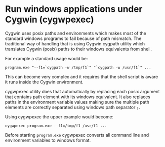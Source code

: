 Run windows applications under Cygwin (cygwpexec)
=================================================

Cygwin uses posix paths and environments which makes most of
the standard windows programs to fail because of path mismatch.
The traditional way of handling that is using Cygwin cygpath
utility which translates Cygwin (posix) paths to their windows
equivalents from shell.

For example a standard usage would be:

    program.exe "--f1=`cygpath -w /tmp/f1`" "`cygpath -w /usr/f1`" ...

This can become very complex and it requires that the shell
script is aware it runs inside the Cygwin environment.

cygwpexec utility does that automatically by replacing each posix
argument that contains path element with its windows equivalent.
It also replaces paths in the environment variable values making
sure the multiple path elements are correctly separated using
windows path separator `;`.

Using cygwpexec the upper example would become:

    cygwpexec program.exe --f1=/tmp/f1 /usr/f1 ...

Before starting `program.exe` cygwpexec converts all command line
and environment variables to windows format.

